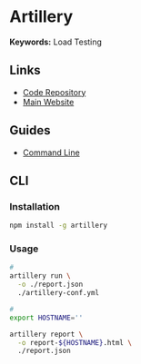 # Artillery

<!--
https://github.com/k8-proxy-glacier/k8-traffic-generator/tree/master/upwork-devs/faisal-adnan/Artillery
https://github.com/subratamazumder/covid19/tree/042e2317a47c25c37476ec283c9ccfee21d48c99/backend-app/data-viewer

https://github.com/ArcadeCity/arcade/blob/main/apps/relay/artillery.yml

https://github.com/ergon/airlock-minikube-example/tree/main/apps/artillery
-->

**Keywords:** Load Testing

## Links

- [Code Repository](https://github.com/artilleryio/artillery)
- [Main Website](https://artillery.io)

## Guides

- [Command Line](https://artillery.io/docs/guides/guides/command-line.html)

## CLI

### Installation

```sh
npm install -g artillery
```

### Usage

```sh
#
artillery run \
  -o ./report.json
  ./artillery-conf.yml

#
export HOSTNAME=''

artillery report \
  -o report-${HOSTNAME}.html \
  ./report.json
```

